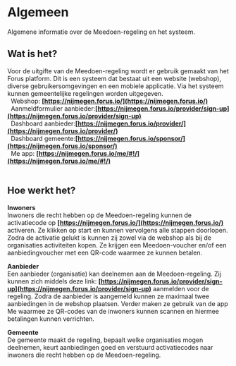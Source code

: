 # Algemeen

Algemene informatie over de Meedoen-regeling en het systeem.
&nbsp;

## Wat is het?
Voor de uitgifte van de Meedoen-regeling wordt er gebruik gemaakt van het Forus platform. Dit is een systeem dat bestaat uit een website (webshop), diverse gebruikersomgevingen en een mobiele applicatie. Via het systeem kunnen gemeentelijke regelingen worden uitgegeven.
<br />&nbsp;
Webshop: **[https://nijmegen.forus.io/](https://nijmegen.forus.io/)**
<br />&nbsp;
Aanmeldformulier aanbieder:**[https://nijmegen.forus.io/provider/sign-up](https://nijmegen.forus.io/provider/sign-up)**
<br />&nbsp;
Dashboard aanbieder:**[https://nijmegen.forus.io/provider/](https://nijmegen.forus.io/provider/)**
<br />&nbsp;
Dashboard gemeente:**[https://nijmegen.forus.io/sponsor/](https://nijmegen.forus.io/sponsor/)**
<br />&nbsp;
Me app: **[https://nijmegen.forus.io/me/#!/](https://nijmegen.forus.io/me/#!/)**
<br />&nbsp;

## Hoe werkt het?
**Inwoners** <br />
Inwoners die recht hebben op de Meedoen-regeling kunnen de activatiecode op **[https://nijmegen.forus.io/](https://nijmegen.forus.io/)** activeren. Ze klikken op start en kunnen vervolgens alle stappen doorlopen. Zodra de activatie gelukt is kunnen zij zowel via de webshop als bij de organisaties activiteiten kopen. Ze krijgen een Meedoen-voucher en/of een aanbiedingvoucher met een QR-code waarmee ze kunnen betalen.
&nbsp;

**Aanbieder** <br />
Een aanbieder (organisatie) kan deelnemen aan de Meedoen-regeling. Zij kunnen zich middels deze link:
**[https://nijmegen.forus.io/provider/sign-up](https://nijmegen.forus.io/provider/sign-up)** aanmelden voor de regeling. Zodra de aanbieder is aangemeld kunnen ze maximaal twee aanbiedingen in de webshop plaatsen. Verder maken ze gebruik van de app Me waarmee ze QR-codes van de inwoners kunnen scannen en hiermee betalingen kunnen verrichten.
&nbsp;

**Gemeente** <br />
De gemeente maakt de regeling, bepaalt welke organisaties mogen deelnemen, keurt aanbiedingen goed en verstuurd activatiecodes naar inwoners die recht hebben op de Meedoen-regeling.
&nbsp;
